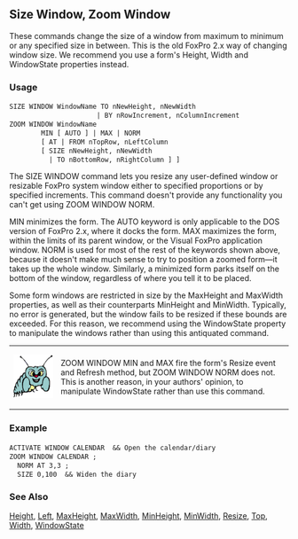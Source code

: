 ## Size Window, Zoom Window

These commands change the size of a window from maximum to minimum or any specified size in between. This is the old FoxPro 2.x way of changing window size. We recommend you use a form's Height, Width and WindowState properties instead.

### Usage

```foxpro
SIZE WINDOW WindowName TO nNewHeight, nNewWidth
                      | BY nRowIncrement, nColumnIncrement
ZOOM WINDOW WindowName
        MIN [ AUTO ] | MAX | NORM
        [ AT | FROM nTopRow, nLeftColumn
        [ SIZE nNewHeight, nNewWidth
          | TO nBottomRow, nRightColumn ] ]
```

The SIZE WINDOW command lets you resize any user-defined window or resizable FoxPro system window either to specified proportions or by specified increments. This command doesn't provide any functionality you can't get using ZOOM WINDOW NORM.

MIN minimizes the form. The AUTO keyword is only applicable to the DOS version of FoxPro 2.x, where it docks the form. MAX maximizes the form, within the limits of its parent window, or the Visual FoxPro application window. NORM is used for most of the rest of the keywords shown above, because it doesn't make much sense to try to position a zoomed form&mdash;it takes up the whole window. Similarly, a minimized form parks itself on the bottom of the window, regardless of where you tell it to be placed.

Some form windows are restricted in size by the MaxHeight and MaxWidth properties, as well as their counterparts MinHeight and MinWidth. Typically, no error is generated, but the window fails to be resized if these bounds are exceeded. For this reason, we recommend using the WindowState property to manipulate the windows rather than using this antiquated command.

<table>
<tr>
  <td width="17%" valign="top">
<p><img width="95" height="78" src="bug.gif">
  </td>
  <td width="83%">
  <p>ZOOM WINDOW MIN and MAX fire the form's Resize event and Refresh method, but ZOOM WINDOW NORM does not. This is another reason, in your authors' opinion, to manipulate WindowState rather than use this command.</p>
  </td>
 </tr>
</table>

### Example

```foxpro
ACTIVATE WINDOW CALENDAR  && Open the calendar/diary
ZOOM WINDOW CALENDAR ;
  NORM AT 3,3 ;
  SIZE 0,100  && Widen the diary
```
### See Also

[Height](s4g368.md), [Left](s4g375.md), [MaxHeight](s4g377.md), [MaxWidth](s4g377.md), [MinHeight](s4g377.md), [MinWidth](s4g377.md), [Resize](s4g562.md), [Top](s4g375.md), [Width](s4g368.md), [WindowState](s4g633.md)